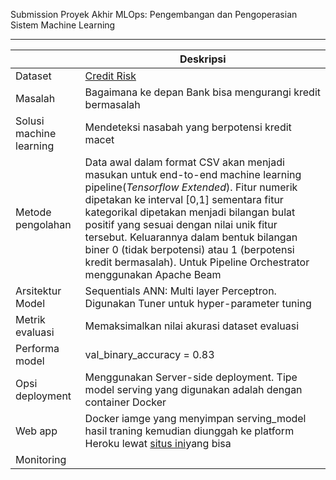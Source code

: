 Submission Proyek Akhir MLOps: Pengembangan dan Pengoperasian Sistem Machine Learning
***

|                         | Deskripsi |
| ----------------------- | --------- |
| Dataset                 |     [Credit Risk](https://www.kaggle.com/datasets/laotse/credit-risk-dataset) |
| Masalah                 |       Bagaimana ke depan Bank bisa mengurangi kredit bermasalah  |
| Solusi machine learning |       Mendeteksi nasabah yang berpotensi kredit macet   |
| Metode pengolahan       |      Data awal dalam format CSV akan menjadi masukan untuk end-to-end machine learning pipeline(*Tensorflow Extended*). Fitur numerik dipetakan ke interval \[0,1\] sementara fitur kategorikal dipetakan menjadi bilangan bulat positif yang sesuai dengan nilai unik fitur tersebut. Keluarannya dalam bentuk bilangan biner 0 (tidak berpotensi) atau 1 (berpotensi kredit bermasalah). Untuk Pipeline Orchestrator menggunakan Apache Beam      |
| Arsitektur Model        |  Sequentials ANN: Multi layer Perceptron. Digunakan Tuner untuk hyper-parameter tuning     |
| Metrik evaluasi         |    Memaksimalkan nilai akurasi dataset evaluasi        |
| Performa model          |       val_binary_accuracy = 0.83    |
| Opsi deployment         |   Menggunakan Server-side deployment. Tipe model serving yang digunakan adalah dengan container Docker|
| Web app                 |  Docker iamge yang menyimpan serving_model hasil traning kemudian diunggah ke platform Heroku lewat [situs ini]( )yang bisa      |
| Monitoring              |           |






